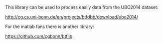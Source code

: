 This library can be used to process easily data from the UBO2014 dataset:

http://cg.cs.uni-bonn.de/en/projects/btfdbb/download/ubo2014/

For the matlab fans there is another library:

https://github.com/cgbonn/btflib